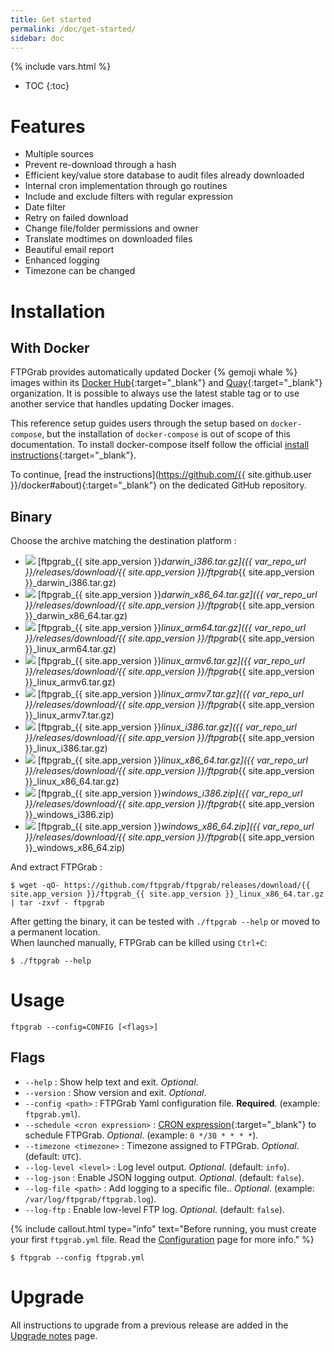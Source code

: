 ```yaml
---
title: Get started
permalink: /doc/get-started/
sidebar: doc
---
```

{% include vars.html %}

* TOC
{:toc}

# Features

* Multiple sources
* Prevent re-download through a hash
* Efficient key/value store database to audit files already downloaded
* Internal cron implementation through go routines
* Include and exclude filters with regular expression
* Date filter
* Retry on failed download
* Change file/folder permissions and owner
* Translate modtimes on downloaded files
* Beautiful email report
* Enhanced logging
* Timezone can be changed

# Installation

## With Docker

FTPGrab provides automatically updated Docker {% gemoji whale %} images within its [Docker Hub](https://hub.docker.com/u/ftpgrab){:target="_blank"} and [Quay](https://quay.io/organization/ftpgrab){:target="_blank"} organization. It is possible to always use the latest stable tag or to use another service that handles updating Docker images.

This reference setup guides users through the setup based on `docker-compose`, but the installation of `docker-compose` is out of scope of this documentation. To install docker-compose itself follow the official [install instructions](https://docs.docker.com/compose/install/){:target="_blank"}.

To continue, [read the instructions](https://github.com/{{ site.github.user }}/docker#about){:target="_blank"} on the dedicated GitHub repository.

## Binary

Choose the archive matching the destination platform :

* ![](/img/os/macos.png) [ftpgrab_{{ site.app_version }}_darwin_i386.tar.gz]({{ var_repo_url }}/releases/download/{{ site.app_version }}/ftpgrab_{{ site.app_version }}_darwin_i386.tar.gz)
* ![](/img/os/macos.png) [ftpgrab_{{ site.app_version }}_darwin_x86_64.tar.gz]({{ var_repo_url }}/releases/download/{{ site.app_version }}/ftpgrab_{{ site.app_version }}_darwin_x86_64.tar.gz)
* ![](/img/os/linux.png) [ftpgrab_{{ site.app_version }}_linux_arm64.tar.gz]({{ var_repo_url }}/releases/download/{{ site.app_version }}/ftpgrab_{{ site.app_version }}_linux_arm64.tar.gz)
* ![](/img/os/linux.png) [ftpgrab_{{ site.app_version }}_linux_armv6.tar.gz]({{ var_repo_url }}/releases/download/{{ site.app_version }}/ftpgrab_{{ site.app_version }}_linux_armv6.tar.gz)
* ![](/img/os/linux.png) [ftpgrab_{{ site.app_version }}_linux_armv7.tar.gz]({{ var_repo_url }}/releases/download/{{ site.app_version }}/ftpgrab_{{ site.app_version }}_linux_armv7.tar.gz)
* ![](/img/os/linux.png) [ftpgrab_{{ site.app_version }}_linux_i386.tar.gz]({{ var_repo_url }}/releases/download/{{ site.app_version }}/ftpgrab_{{ site.app_version }}_linux_i386.tar.gz)
* ![](/img/os/linux.png) [ftpgrab_{{ site.app_version }}_linux_x86_64.tar.gz]({{ var_repo_url }}/releases/download/{{ site.app_version }}/ftpgrab_{{ site.app_version }}_linux_x86_64.tar.gz)
* ![](/img/os/windows.png) [ftpgrab_{{ site.app_version }}_windows_i386.zip]({{ var_repo_url }}/releases/download/{{ site.app_version }}/ftpgrab_{{ site.app_version }}_windows_i386.zip)
* ![](/img/os/windows.png) [ftpgrab_{{ site.app_version }}_windows_x86_64.zip]({{ var_repo_url }}/releases/download/{{ site.app_version }}/ftpgrab_{{ site.app_version }}_windows_x86_64.zip)

And extract FTPGrab :

```
$ wget -qO- https://github.com/ftpgrab/ftpgrab/releases/download/{{ site.app_version }}/ftpgrab_{{ site.app_version }}_linux_x86_64.tar.gz | tar -zxvf - ftpgrab
```

After getting the binary, it can be tested with `./ftpgrab --help` or moved to a permanent location.<br />
When launched manually, FTPGrab can be killed using `Ctrl+C`:

```
$ ./ftpgrab --help
```

# Usage

`ftpgrab --config=CONFIG [<flags>]`

## Flags

* `--help` : Show help text and exit. _Optional_.
* `--version` : Show version and exit. _Optional_.
* `--config <path>` : FTPGrab Yaml configuration file. **Required**. (example: `ftpgrab.yml`).
* `--schedule <cron expression>` : [CRON expression](https://godoc.org/github.com/crazy-max/cron#hdr-CRON_Expression_Format){:target="_blank"} to schedule FTPGrab. _Optional_. (example: `0 */30 * * * *`).
* `--timezone <timezone>` : Timezone assigned to FTPGrab. _Optional_. (default: `UTC`).
* `--log-level <level>` : Log level output. _Optional_. (default: `info`).
* `--log-json` : Enable JSON logging output. _Optional_. (default: `false`).
* `--log-file <path>` : Add logging to a specific file.. _Optional_. (example: `/var/log/ftpgrab/ftpgrab.log`).
* `--log-ftp` : Enable low-level FTP log. _Optional_. (default: `false`).

{% include callout.html type="info" text="Before running, you must create your first `ftpgrab.yml` file. Read the [Configuration](/doc/configuration/) page for more info." %}

```
$ ftpgrab --config ftpgrab.yml
```

# Upgrade

All instructions to upgrade from a previous release are added in the [Upgrade notes](/doc/upgrade-notes/) page.
